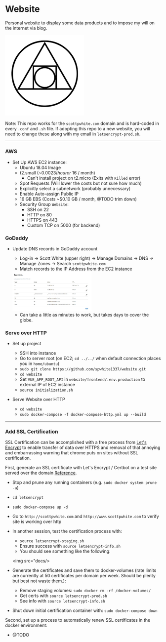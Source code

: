 # Website

Personal website to display some data products and to impose my will on the internet via blog. 

<img src="docs/logo.jpg" alt="Website logo" width=256>

Note: This repo works for the `scottpwhite.com` domain and is hard-coded in every `.conf` and `.sh` file. If adopting 
this repo to a new website, you will need to change these along with my email in `letsencrypt-prod.sh`.

---

###  AWS

- Set Up AWS EC2 instance: 
    - Ubuntu 18.04 Image
    - t2.small (~$0.0023 / hour or ~$16 / month)
        - Can't install project on t2.micro (Exits with `Killed` error)
    - Spot Requests (Will lower the costs but not sure how much)
    - Explicitly select a subnetwork (probably unnecessary)
    - Enable Auto-assign Public IP
    - 16 GB EBS (Costs ~$0.10 GB / month, @TODO trim down)
    - Security Group `Website`:
        - SSH on 22
        - HTTP on 80
        - HTTPS on 443
        - Custom TCP on 5000 (for backend)
    
### GoDaddy    

- Update DNS records in GoDaddy account
    - Log-in -> Scott White (upper right) -> Manage Domains -> DNS -> Manage Zones -> Search `scottpwhite.com`
    - Match records to the IP Address from the EC2 instance
    
    <img src="docs/DNS_records.JPG" alt="DNS Records" width=256>
    
    - Can take a little as minutes to work, but takes days to cover the globe.
    

### Serve over HTTP    


- Set up project
    - SSH into instance
    - Go to server root (on EC2; `cd ../../` when default connection places you in `home/ubuntu`)
    - `sudo git clone https://github.com/spwhite1337/website.git`
    - `cd website`
    - Set `VUE_APP_ROOT_API` in `website/frontend/.env.production` to external IP of EC2 instance
    - `source initialization.sh`

- Serve Website over HTTP
    - `cd website`
    - `sudo docker-compose -f docker-compose-http.yml up --build`

---

### Add SSL Certification

SSL Certification can be accomplished with a free process from [Let's Encrypt](https://letsencrypt.org/) to enable 
transfer of data over HTTPS and removal of that annoying and embarrassing warning that chrome puts on sites without SSL 
certification. 

First, generate an SSL certificate with Let's Encrypt / Certbot on a test site served over the domain 
[Reference](https://www.humankode.com/ssl/how-to-set-up-free-ssl-certificates-from-lets-encrypt-using-docker-and-nginx).
- Stop and prune any running containers (e.g. `sudo docker system prune -a`)
- `cd letsencrypt`
- `sudo docker-compose up -d`
- Go to `http://scottpwhite.com` and `http://www.scottpwhite.com` to verify site is working over http
- In another session, test the certification process with:
    - `source letsencrypt-staging.sh`
    - Ensure success with `source letsencrypt-info.sh`
    - You should see something like the following:
        
     <img src="docs/>

- Generate the certificates and save them to docker-volumes (rate limits are currently at 50 certificates per domain 
per week. Should be plenty but best not waste them.):
    - Remove staging volumes: `sudo docker rm -rf /docker-volumes/`
    - Get certs with `source letsencrypt-prod.sh`
    - See info with `source letsencrypt-info.sh`

- Shut down initial certification container with: `sudo docker-compose down`

Second, set up a process to automatically renew SSL certificates in the docker environment:
- @TODO
